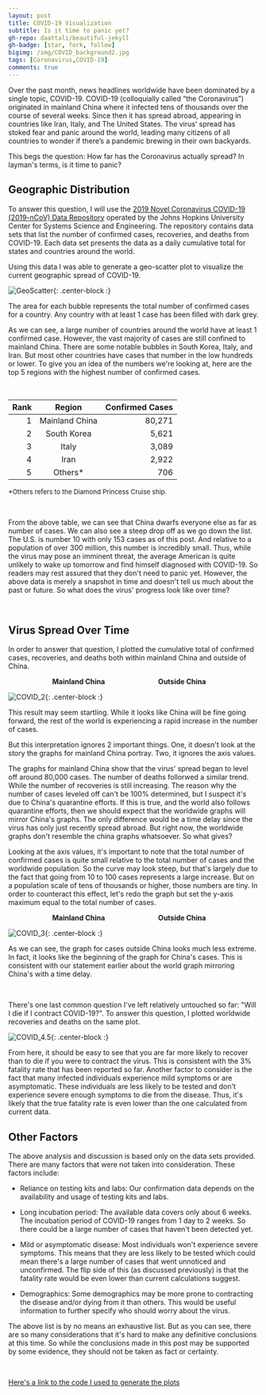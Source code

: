 ```yaml
---
layout: post
title: COVID-19 Visualization
subtitle: Is it time to panic yet?
gh-repo: daattali/beautiful-jekyll
gh-badge: [star, fork, follow]
bigimg: /img/COVID_background2.jpg
tags: [Coronavirus,COVID-19]
comments: true
---
```


Over the past month, news headlines worldwide have been dominated by a single topic, COVID-19. COVID-19 (colloquially called “the Coronavirus”) originated in mainland China where it infected tens of thousands over the course of several weeks. Since then it has spread abroad, appearing in countries like Iran, Italy, and The United States. The virus’ spread has stoked fear and panic around the world, leading many citizens of all countries to wonder if there’s a pandemic brewing in their own backyards. 

This begs the question: How far has the Coronavirus actually spread? In layman's terms, is it time to panic?

## Geographic Distribution

To answer this question, I will use the [2019 Novel Coronavirus COVID-19 (2019-nCoV) Data Repository](https://github.com/CSSEGISandData/COVID-19) operated by the Johns Hopkins University Center for Systems Science and Engineering. The repository contains data sets that list the number of confirmed cases, recoveries, and deaths from COVID-19. Each data set presents the data as a daily cumulative total for states and countries around the world.

Using this data I was able to generate a geo-scatter plot to visualize the current geographic spread of COVID-19.

![GeoScatter](/img/a1.png){: .center-block :}

The area for each bubble represents the total number of confirmed cases for a country. Any country with at least 1 case has been filled with dark grey. 

As we can see, a large number of countries around the world have at least 1 confirmed case. However, the vast majority of cases are still confined to mainland China. There are some notable bubbles in South Korea, Italy, and Iran. But most other countries have cases that number in the low hundreds or lower. To give you an idea of the numbers we're looking at, here are the top 5 regions with the highest number of confirmed cases.

&nbsp;

| Rank |     Region     | Confirmed Cases |
|-----:|:--------------:|----------------:|
|    1 | Mainland China |          80,271 |
|    2 |   South Korea  |           5,621 |
|    3 |      Italy     |           3,089 |
|    4 |      Iran      |           2,922 |
|    5 |     Others*    |             706 |

 
<font size="2"> *Others refers to the Diamond Princess Cruise ship.</font>

&nbsp;

From the above table, we can see that China dwarfs everyone else as far as number of cases. We can also see a steep drop off as we go down the list. The U.S. is number 10 with only 153 cases as of this post. And relative to a population of over 300 million, this number is incredibly small. Thus, while the virus may pose an imminent threat, the average American is quite unlikely to wake up tomorrow and find himself diagnosed with COVID-19. So readers may rest assured that they don't need to panic yet. However, the above data is merely a snapshot in time and doesn't tell us much about the past or future. So what does the virus' progress look like over time?

&nbsp;

## Virus Spread Over Time

In order to answer that question, I plotted the cumulative total of confirmed cases, recoveries, and deaths both within mainland China and outside of China.

  **<center>Mainland China &emsp; &emsp; &emsp; &emsp; &emsp; &emsp; Outside China &emsp; </center>**

![COVID_2](/img/COVID_2.jpg){: .center-block :}

This result may seem startling. While it looks like China will be fine going forward, the rest of the world is experiencing a rapid increase in the number of cases.

But this interpretation ignores 2 important things. One, it doesn't look at the story the graphs for mainland China portray. Two, it ignores the axis values. 

The graphs for mainland China show that the virus' spread began to level off around 80,000 cases. The number of deaths follorwed a similar trend. While the number of recoveries is still increasing. The reason why the number of cases leveled off can't be 100% determined, but I suspect it's due to China's quarantine efforts. If this is true, and the world also follows quarantine efforts, then we should expect that the worldwide graphs will mirror China's graphs. The only difference would be a time delay since the virus has only just recently spread abroad. But right now, the worldwide graphs don't resemble the china graphs whatsoever. So what gives?


Looking at the axis values, it's important to note that the total number of confirmed cases is quite small relative to the total number of cases and the worldwide population. So the curve may look steep, but that's largely due to the fact that going from 10 to 100 cases represents a large increase. But on a population scale of tens of thousands or higher, those numbers are tiny. In order to counteract this effect, let's redo the graph but set the y-axis maximum equal to the total number of cases. 

**<center>Mainland China &emsp; &emsp; &emsp; &emsp; &emsp; &emsp; Outside China &emsp; </center>**

![COVID_3](/img/COVID_3.jpg){: .center-block :}

As we can see, the graph for cases outside China looks much less extreme. In fact, it looks like the beginning of the graph for China's cases. This is consistent with our statement earlier about the world graph mirroring China's with a time delay.

&nbsp;

There's one last common question I've left relatively untouched so far: "Will I die if I contract COVID-19?". To answer this question, I plotted worldwide recoveries and deaths on the same plot.

![COVID_4.5](/img/COVID_4.5.jpg){: .center-block :}

From here, it should be easy to see that you are far more likely to recover than to die if you were to contract the virus. This is consistent with the 3% fatality rate that has been reported so far. Another factor to consider is the fact that many infected individuals experience mild symptoms or are asymptomatic. These individuals are less likely to be tested and don't experience severe enough symptoms to die from the disease. Thus, it's likely that the true fatality rate is even lower than the one calculated from current data.

## Other Factors
The above analysis and discussion is based only on the data sets provided. There are many factors that were not taken into consideration. These factors include:

- Reliance on testing kits and labs: Our confirmation data depends on the availability and usage of testing kits and labs.

- Long incubation period: The available data covers only about 6 weeks. The incubation period of COVID-19 ranges from 1 day to 2 weeks. So there could be a large number of cases that haven't been detected yet.


 - Mild or asymptomatic disease: Most individuals won't experience severe symptoms. This means that they are less likely to be tested which could mean there's a large number of cases that went unnoticed and unconfirmed. The flip side of this (as discussed previously) is that the fatality rate would be even lower than current calculations suggest.

 - Demographics: Some demographics may be more prone to contracting the disease and/or dying from it than others. This would be useful information to further specify who should worry about the virus.

The above list is by no means an exhaustive list. But as you can see, there are so many considerations that it's hard to make any definitive conclusions at this time. So while the conclusions made in this post may be supported by some evidence, they should not be taken as fact or certainty.

&nbsp;

[Here's a link to the code I used to generate the plots](https://github.com/HKang42/DS-Unit-1-Build/blob/master/COVID_19_Project.ipynb)

